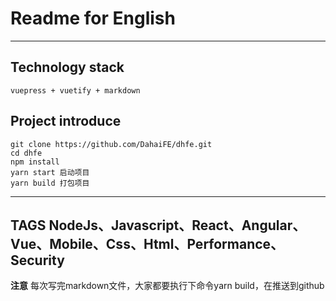 # Readme for English

---

Technology stack
---
    vuepress + vuetify + markdown

Project introduce
---
    git clone https://github.com/DahaiFE/dhfe.git
    cd dhfe
    npm install
    yarn start 启动项目
    yarn build 打包项目
---
TAGS
NodeJs、Javascript、React、Angular、Vue、Mobile、Css、Html、Performance、Security
---
**注意**
每次写完markdown文件，大家都要执行下命令yarn build，在推送到github